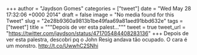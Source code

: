 
+++
author = "Jaydson Gomes"
categories = ["tweet"]
date = "Wed May 28 17:32:06 +0000 2014"
draft = false
image = "No media found for this Tweet"
slug = "2e28b9360a9813b1be49faa69a81aed91bbd632e"
tags = ["tweet"]
title = """Depois de ver esta palest..."""
tweet = true
tweet_url = "https://twitter.com/jaydson/status/471705484408283136"
+++
Depois de ver esta palestra, descobri pq o John Resig andava tão ocupado. O cara é um monstro. http://t.co/UwwhC2SNhi
